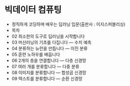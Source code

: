 빅데이터 컴퓨팅
================
- 정직하게 코딩하며 배우는 딥러닝 입문(출판사 : 이지스퍼블리싱)
- 목차
- 02 최소한의 도구로 딥러닝을 시작합니다
- 03 머신러닝의 기초를 다집니다 ― 수치 예측
- 04 분류하는 뉴런을 만듭니다 ― 이진 분류
- 05 훈련 노하우를 배웁니다
- 06 2개의 층을 연결합니다 ― 다층 신경망 
- 07 여러 개를 분류합니다 ― 다중 분류 
- 08 이미지를 분류합니다 ― 합성곱 신경망 
- 09 텍스트를 분류합니다 ― 순환 신경망 

